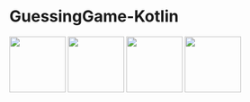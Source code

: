 # GuessingGame-Kotlin


<img src="https://user-images.githubusercontent.com/80210946/202585520-407dbe86-0021-462a-a7c2-9f561222b851.jpg" width="100" height="100">


<img src="https://user-images.githubusercontent.com/80210946/202585554-0fee2334-457c-477f-ab1d-1de08deab330.jpg" width="100" height="100">

<img src="https://user-images.githubusercontent.com/80210946/202585572-3fbabc1b-ae43-45b1-ae3c-39b9ceee8fa3.jpg" width="100" height="100">

<img src="https://user-images.githubusercontent.com/80210946/202585604-204394c0-ad73-470e-a2f8-3cb1bc2a8540.jpg" width="100" height="100">
